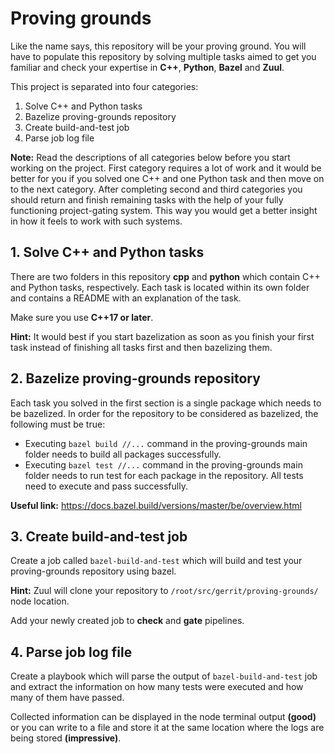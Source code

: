 # Proving grounds

Like the name says, this repository will be your proving ground. You will have to populate this repository by solving multiple tasks aimed to get you familiar and check your expertise in **C++**, **Python**, **Bazel** and **Zuul**.

This project is separated into four categories:
 1. Solve C++ and Python tasks
 2. Bazelize proving-grounds repository
 3. Create build-and-test job
 4. Parse job log file

**Note:** Read the descriptions of all categories below before you start working on the project. First category requires a lot of work and it would be better for you if you solved one C++ and one Python task and then move on to the next category. After completing second and third categories you should return and finish remaining tasks with the help of your fully functioning project-gating system. This way you would get a better insight in how it feels to work with such systems.

## 1.  Solve C++ and Python tasks

There are two folders in this repository **cpp** and **python** which contain C++ and Python tasks, respectively. Each task is located within its own folder and contains a README with an explanation of the task.

Make sure you use **C++17 or later**.

**Hint:** It would best if you start bazelization as soon as you finish your first task instead of finishing all tasks first and then bazelizing them.

## 2. Bazelize proving-grounds repository

Each task you solved in the first section is a single package which needs to be bazelized. In order for the repository to be considered as bazelized, the following must be true:
* Executing `bazel build //...` command in the proving-grounds main folder needs to build all packages successfully. 
* Executing `bazel test //...` command in the proving-grounds main folder needs to run test for each package in the repository. All tests need to execute and pass successfully. 

**Useful link:** https://docs.bazel.build/versions/master/be/overview.html

## 3. Create build-and-test job

Create a job called `bazel-build-and-test` which will build and test your proving-grounds repository using bazel.

**Hint:** Zuul will clone your repository to `/root/src/gerrit/proving-grounds/` node location.
 
Add your newly created job to **check** and **gate** pipelines.

## 4. Parse job log file

Create a playbook which will parse the output of `bazel-build-and-test` job and extract the information on how many tests were executed and how many of them have passed. 

Collected information can be displayed in the node terminal output **(good)** or you can write to a file and store it at the same location where the logs are being stored **(impressive)**.
